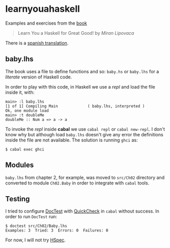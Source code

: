# learnyouahaskell

Examples and exercises from the [book][book]

> Learn You a Haskell for Great Good!
> by _Miran Lipovaca_

There is a [spanish translation][sp].

[book]: http://learnyouahaskell.com/
[sp]: http://aprendehaskell.es/

## baby.lhs

The book uses a file to define functions and so: `baby.hs` or `baby.lhs` for
a _literate_ version of Haskell code.

In order to play with this code, in Haskell we use a _repl_ and load the 
file inside it, with:

```
main> :l baby.lhs
[1 of 1] Compiling Main             ( baby.lhs, interpreted )
Ok, one module load
main> :t doubleMe
doubleMe :: Num a => a -> a
```

To invoke the _repl_ inside **cabal** we use `cabal repl` or `cabal new-repl`. I don't
know why but although load `baby.lhs` doesn't give any error the definitions 
inside the file are not available. The solution is running `ghci` as:

```
$ cabal exec ghci 
```

## Modules

`baby.lhs` from chapter 2, for example, was moved to `src/Ch02` directory
and converted to module `Ch02.Baby` in order to integrate with `cabal` tools.

## Testing

I tried to configure [DocTest][doctest] with [QuickCheck][quickcheck] in
`cabal` without success. In order to run `DocTest` run:

```
$ doctest src/Ch02/Baby.lhs 
Examples: 3  Tried: 3  Errors: 0  Failures: 0
```

For now, I will not try [HSpec][HSpec].

[doctest]: https://github.com/sol/doctest#readme
[quickcheck]: http://www.cse.chalmers.se/~rjmh/QuickCheck/manual.html
[HSpec]: https://hspec.github.io/
